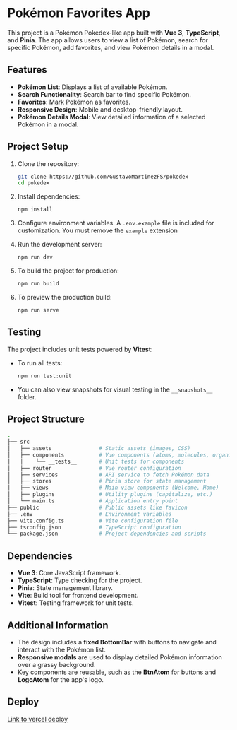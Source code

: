 # Pokémon Favorites App

This project is a Pokémon Pokedex-like app built with **Vue 3**, **TypeScript**, and **Pinia**. The app allows users to view a list of Pokémon, search for specific Pokémon, add favorites, and view Pokémon details in a modal.

## Features

- **Pokémon List**: Displays a list of available Pokémon.
- **Search Functionality**: Search bar to find specific Pokémon.
- **Favorites**: Mark Pokémon as favorites.
- **Responsive Design**: Mobile and desktop-friendly layout.
- **Pokémon Details Modal**: View detailed information of a selected Pokémon in a modal.

## Project Setup

1. Clone the repository:

   ```bash
   git clone https://github.com/GustavoMartinezFS/pokedex
   cd pokedex
   ```

2. Install dependencies:

   ```bash
   npm install
   ```

3. Configure environment variables. A `.env.example` file is included for customization. You must remove the `example` extension

4. Run the development server:

   ```bash
   npm run dev
   ```

5. To build the project for production:

   ```bash
   npm run build
   ```

6. To preview the production build:
   ```bash
   npm run serve
   ```

## Testing

The project includes unit tests powered by **Vitest**:

- To run all tests:

  ```bash
  npm run test:unit
  ```

- You can also view snapshots for visual testing in the `__snapshots__` folder.

## Project Structure

```bash
.
├── src
│   ├── assets               # Static assets (images, CSS)
│   ├── components           # Vue components (atoms, molecules, organisms)
│   │    └── __tests__       # Unit tests for components
│   ├── router               # Vue router configuration
│   ├── services             # API service to fetch Pokémon data
│   ├── stores               # Pinia store for state management
│   ├── views                # Main view components (Welcome, Home)
│   ├── plugins              # Utility plugins (capitalize, etc.)
│   └── main.ts              # Application entry point
├── public                   # Public assets like favicon
├── .env                     # Environment variables
├── vite.config.ts           # Vite configuration file
├── tsconfig.json            # TypeScript configuration
└── package.json             # Project dependencies and scripts
```

## Dependencies

- **Vue 3**: Core JavaScript framework.
- **TypeScript**: Type checking for the project.
- **Pinia**: State management library.
- **Vite**: Build tool for frontend development.
- **Vitest**: Testing framework for unit tests.

## Additional Information

- The design includes a **fixed BottomBar** with buttons to navigate and interact with the Pokémon list.
- **Responsive modals** are used to display detailed Pokémon information over a grassy background.
- Key components are reusable, such as the **BtnAtom** for buttons and **LogoAtom** for the app's logo.

## Deploy

[Link to vercel deploy](https://gm-poke.vercel.app/)
